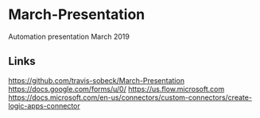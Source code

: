 # March-Presentation
Automation presentation March 2019

## Links
https://github.com/travis-sobeck/March-Presentation
https://docs.google.com/forms/u/0/
https://us.flow.microsoft.com
https://docs.microsoft.com/en-us/connectors/custom-connectors/create-logic-apps-connector
